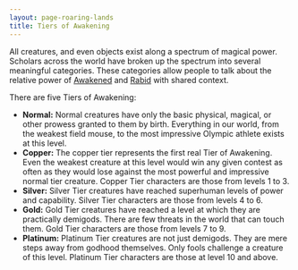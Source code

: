 ```yaml
---
layout: page-roaring-lands
title: Tiers of Awakening
---
```


All creatures, and even objects exist along a spectrum of magical power. Scholars across the world have broken up the spectrum into several meaningful categories. These categories allow people to talk about the relative power of [Awakened](/roaring-lands/codex/the-awakened) and [Rabid](/roaring-lands/codex/the-rabid) with shared context.

There are five Tiers of Awakening:

- **Normal:** Normal creatures have only the basic physical, magical, or other prowess granted to them by birth. Everything in our world, from the weakest field mouse, to the most impressive Olympic athlete exists at this level.
- **Copper:** The copper tier represents the first real Tier of Awakening. Even the weakest creature at this level would win any given contest as often as they would lose against the most powerful and impressive normal tier creature. Copper Tier characters are those from levels 1 to 3.
- **Silver:** Silver Tier creatures have reached superhuman levels of power and capability. Silver Tier characters are those from levels 4 to 6.
- **Gold:** Gold Tier creatures have reached a level at which they are practically demigods. There are few threats in the world that can touch them. Gold Tier characters are those from levels 7 to 9.
- **Platinum:** Platinum Tier creatures are not just demigods. They are mere steps away from godhood themselves. Only fools challenge a creature of this level. Platinum Tier characters are those at level 10 and above.